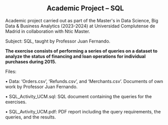 <h2 align="center"><b>Academic Project – SQL</b></h2>

Academic project carried out as part of the Master's in Data Science, Big Data & Business Analytics (2023-2024) at Universidad Complutense de Madrid in collaboration with Ntic Master. 

Subject: SQL, taught by Professor Juan Fernando.

**The exercise consists of performing a series of queries on a dataset to analyze the status of financing and loan operations for individual purchases during 2015.**

Files:

• Data: ‘Orders.csv’, ‘Refunds.csv’, and ‘Merchants.csv’. Documents of own work by Professor Juan Fernando.

• SQL_Activity_UCM.sql: SQL document containing the queries for the exercises.

• SQL_Avtivity_UCM.pdf: PDF report including the query requirements, the queries, and the results.
